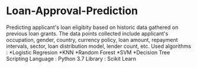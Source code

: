 # Loan-Approval-Prediction
Predicting applicant's loan eligibity based on historic data gathered on previous loan grants.
The data points collected include applicant's occupation, gender, country, currency policy, loan amount, repayment intervals, sector, loan distribution model, lender count, etc.
Used algorithms : 
*Logistic Regresion
*KNN
*Random Forest
*SVM
*Decision Tree
Scripting Language : Python 3.7
Library : Scikit Learn
